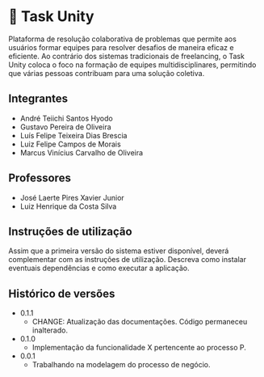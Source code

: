 # :city_sunrise: Task Unity

Plataforma de resolução colaborativa de problemas que permite aos usuários formar equipes para resolver desafios de maneira eficaz e eficiente. Ao contrário dos sistemas tradicionais de freelancing, o Task Unity coloca o foco na formação de equipes multidisciplinares, permitindo que várias pessoas contribuam para uma solução coletiva.

## Integrantes

* André Teiichi Santos Hyodo
* Gustavo Pereira de Oliveira
* Luís Felipe Teixeira Dias Brescia
* Luiz Felipe Campos de Morais
* Marcus Vinícius Carvalho de Oliveira

## Professores

* José Laerte Pires Xavier Junior
* Luiz Henrique da Costa Silva

## Instruções de utilização

Assim que a primeira versão do sistema estiver disponível, deverá complementar com as instruções de utilização. Descreva como instalar eventuais dependências e como executar a aplicação.

## Histórico de versões

* 0.1.1
    * CHANGE: Atualização das documentações. Código permaneceu inalterado.
* 0.1.0
    * Implementação da funcionalidade X pertencente ao processo P.
* 0.0.1
    * Trabalhando na modelagem do processo de negócio.